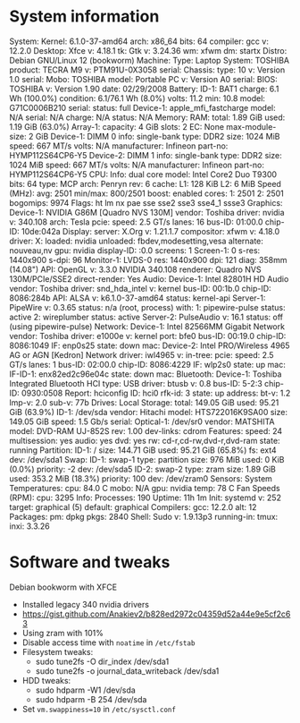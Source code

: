 #  System information

System:
  Kernel: 6.1.0-37-amd64 arch: x86_64 bits: 64 compiler: gcc v: 12.2.0
    Desktop: Xfce v: 4.18.1 tk: Gtk v: 3.24.36 wm: xfwm dm: startx Distro: Debian
    GNU/Linux 12 (bookworm)
Machine:
  Type: Laptop System: TOSHIBA product: TECRA M9 v: PTM91U-0X3058
    serial: <filter> Chassis: type: 10 v: Version 1.0 serial: <filter>
  Mobo: TOSHIBA model: Portable PC v: Version A0 serial: <filter>
    BIOS: TOSHIBA v: Version 1.90 date: 02/29/2008
Battery:
  ID-1: BAT1 charge: 6.1 Wh (100.0%) condition: 6.1/76.1 Wh (8.0%) volts: 11.2
    min: 10.8 model: G71C0006B210 serial: <filter> status: full
  Device-1: apple_mfi_fastcharge model: N/A serial: N/A charge: N/A
    status: N/A
Memory:
  RAM: total: 1.89 GiB used: 1.19 GiB (63.0%)
  Array-1: capacity: 4 GiB slots: 2 EC: None max-module-size: 2 GiB
  Device-1: DIMM 0 info: single-bank type: DDR2 size: 1024 MiB
    speed: 667 MT/s volts: N/A manufacturer: Infineon part-no: HYMP112S64CP6-Y5
  Device-2: DIMM 1 info: single-bank type: DDR2 size: 1024 MiB
    speed: 667 MT/s volts: N/A manufacturer: Infineon part-no: HYMP112S64CP6-Y5
CPU:
  Info: dual core model: Intel Core2 Duo T9300 bits: 64 type: MCP arch: Penryn
    rev: 6 cache: L1: 128 KiB L2: 6 MiB
  Speed (MHz): avg: 2501 min/max: 800/2501 boost: enabled cores: 1: 2501
    2: 2501 bogomips: 9974
  Flags: ht lm nx pae sse sse2 sse3 sse4_1 ssse3
Graphics:
  Device-1: NVIDIA G86M [Quadro NVS 130M] vendor: Toshiba driver: nvidia
    v: 340.108 arch: Tesla pcie: speed: 2.5 GT/s lanes: 16 bus-ID: 01:00.0
    chip-ID: 10de:042a
  Display: server: X.Org v: 1.21.1.7 compositor: xfwm v: 4.18.0 driver: X:
    loaded: nvidia unloaded: fbdev,modesetting,vesa alternate: nouveau,nv
    gpu: nvidia display-ID: :0.0 screens: 1
  Screen-1: 0 s-res: 1440x900 s-dpi: 96
  Monitor-1: LVDS-0 res: 1440x900 dpi: 121 diag: 358mm (14.08")
  API: OpenGL v: 3.3.0 NVIDIA 340.108 renderer: Quadro NVS 130M/PCIe/SSE2
    direct-render: Yes
Audio:
  Device-1: Intel 82801H HD Audio vendor: Toshiba driver: snd_hda_intel
    v: kernel bus-ID: 00:1b.0 chip-ID: 8086:284b
  API: ALSA v: k6.1.0-37-amd64 status: kernel-api
  Server-1: PipeWire v: 0.3.65 status: n/a (root, process) with:
    1: pipewire-pulse status: active 2: wireplumber status: active
  Server-2: PulseAudio v: 16.1 status: off (using pipewire-pulse)
Network:
  Device-1: Intel 82566MM Gigabit Network vendor: Toshiba driver: e1000e
    v: kernel port: bfe0 bus-ID: 00:19.0 chip-ID: 8086:1049
  IF: enp0s25 state: down mac: <filter>
  Device-2: Intel PRO/Wireless 4965 AG or AGN [Kedron] Network
    driver: iwl4965 v: in-tree: pcie: speed: 2.5 GT/s lanes: 1 bus-ID: 02:00.0
    chip-ID: 8086:4229
  IF: wlp2s0 state: up mac: <filter>
  IF-ID-1: enx82ed2c96e04c state: down mac: <filter>
Bluetooth:
  Device-1: Toshiba Integrated Bluetooth HCI type: USB driver: btusb v: 0.8
    bus-ID: 5-2:3 chip-ID: 0930:0508
  Report: hciconfig ID: hci0 rfk-id: 3 state: up address: <filter> bt-v: 1.2
    lmp-v: 2.0 sub-v: 77b
Drives:
  Local Storage: total: 149.05 GiB used: 95.21 GiB (63.9%)
  ID-1: /dev/sda vendor: Hitachi model: HTS722016K9SA00 size: 149.05 GiB
    speed: 1.5 Gb/s serial: <filter>
  Optical-1: /dev/sr0 vendor: MATSHITA model: DVD-RAM UJ-852S rev: 1.00
    dev-links: cdrom
  Features: speed: 24 multisession: yes audio: yes dvd: yes
    rw: cd-r,cd-rw,dvd-r,dvd-ram state: running
Partition:
  ID-1: / size: 144.71 GiB used: 95.21 GiB (65.8%) fs: ext4 dev: /dev/sda1
Swap:
  ID-1: swap-1 type: partition size: 976 MiB used: 0 KiB (0.0%) priority: -2
    dev: /dev/sda5
  ID-2: swap-2 type: zram size: 1.89 GiB used: 353.2 MiB (18.3%)
    priority: 100 dev: /dev/zram0
Sensors:
  System Temperatures: cpu: 84.0 C mobo: N/A gpu: nvidia temp: 78 C
  Fan Speeds (RPM): cpu: 3295
Info:
  Processes: 190 Uptime: 11h 1m Init: systemd v: 252 target: graphical (5)
  default: graphical Compilers: gcc: 12.2.0 alt: 12 Packages: pm: dpkg
  pkgs: 2840 Shell: Sudo v: 1.9.13p3 running-in: tmux: inxi: 3.3.26

# Software and tweaks

Debian bookworm with XFCE
 - Installed legacy 340 nvidia drivers
  - https://gist.github.com/Anakiev2/b828ed2972c04359d52a44e9e5cf2c63
 - Using zram with 101%
 - Disable access time with `noatime` in `/etc/fstab`
 - Filesystem tweaks:
    - sudo tune2fs -O dir_index /dev/sda1
    - sudo tune2fs -o journal_data_writeback /dev/sda1
 - HDD tweaks:
    - sudo hdparm -W1 /dev/sda
    - sudo hdparm -B 254 /dev/sda
 - Set `vm.swappiness=10` in `/etc/sysctl.conf`
